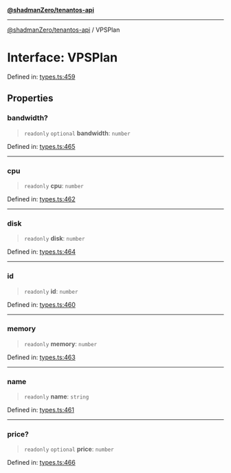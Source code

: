 [**@shadmanZero/tenantos-api**](../README.md)

***

[@shadmanZero/tenantos-api](../globals.md) / VPSPlan

# Interface: VPSPlan

Defined in: [types.ts:459](https://github.com/shadmanZero/tenantos-api/blob/a3061c31c45f4aa1cfaa0e889df3cea522a254ad/src/types.ts#L459)

## Properties

### bandwidth?

> `readonly` `optional` **bandwidth**: `number`

Defined in: [types.ts:465](https://github.com/shadmanZero/tenantos-api/blob/a3061c31c45f4aa1cfaa0e889df3cea522a254ad/src/types.ts#L465)

***

### cpu

> `readonly` **cpu**: `number`

Defined in: [types.ts:462](https://github.com/shadmanZero/tenantos-api/blob/a3061c31c45f4aa1cfaa0e889df3cea522a254ad/src/types.ts#L462)

***

### disk

> `readonly` **disk**: `number`

Defined in: [types.ts:464](https://github.com/shadmanZero/tenantos-api/blob/a3061c31c45f4aa1cfaa0e889df3cea522a254ad/src/types.ts#L464)

***

### id

> `readonly` **id**: `number`

Defined in: [types.ts:460](https://github.com/shadmanZero/tenantos-api/blob/a3061c31c45f4aa1cfaa0e889df3cea522a254ad/src/types.ts#L460)

***

### memory

> `readonly` **memory**: `number`

Defined in: [types.ts:463](https://github.com/shadmanZero/tenantos-api/blob/a3061c31c45f4aa1cfaa0e889df3cea522a254ad/src/types.ts#L463)

***

### name

> `readonly` **name**: `string`

Defined in: [types.ts:461](https://github.com/shadmanZero/tenantos-api/blob/a3061c31c45f4aa1cfaa0e889df3cea522a254ad/src/types.ts#L461)

***

### price?

> `readonly` `optional` **price**: `number`

Defined in: [types.ts:466](https://github.com/shadmanZero/tenantos-api/blob/a3061c31c45f4aa1cfaa0e889df3cea522a254ad/src/types.ts#L466)
